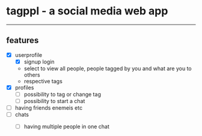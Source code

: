 # tagppl - a social media web app
---
## features
- [x] userprofile
    - [x] signup login 
    - select to view all people, people tagged by you and what are you to others
    - respective tags
- [x] profiles
    - [ ] possibility to tag or change tag
    - [ ] possibility to start a chat
- [ ] having friends enemeis etc
- [ ] chats
    - [ ] having multiple people in one chat


